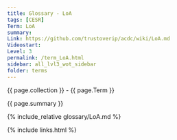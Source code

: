```yaml
---
title: Glossary - LoA
tags: [CESR]
Term: LoA
summary: 
Link: https://github.com/trustoverip/acdc/wiki/LoA.md
Videostart: 
Level: 3
permalink: /term_LoA.html
sidebar: all_lvl3_wot_sidebar
folder: terms
---
```


{{ page.collection }} - {{ page.Term }}

   {{ page.summary }}

{% include_relative glossary/LoA.md %}

 {% include links.html %} 
